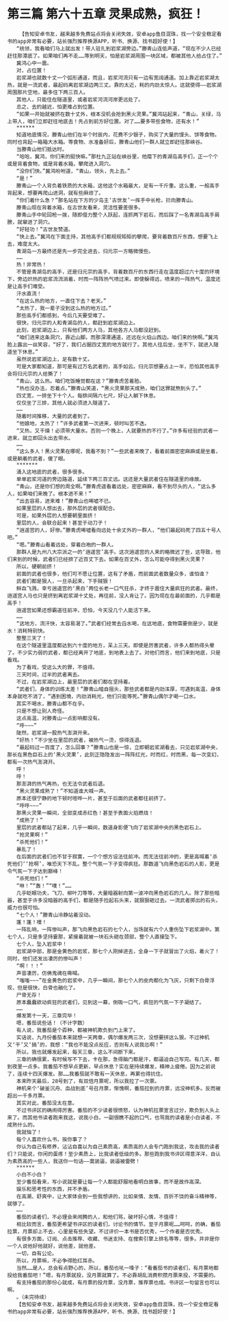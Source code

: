 # 第三篇 第六十五章 灵果成熟，疯狂！
        【告知安卓书友，越来越多免费站点将会关闭失效，安卓app鱼目混珠，找一个安全稳定看书的app非常有必要，站长强烈推荐换源APP，听书、换源、找书超好使！】
       “统领，我看咱们马上就出发！带人驻扎到岩浆湖旁边。”滕青山连低声道，“现在不少人已经赶往那潭底了。如果咱们再不走……等到明天，怕是岩浆湖周围一块区域，都被其他人给占住了。”
       冀鸿心中一震。
       对，占位置！
       岩浆湖也就数十丈一个弧形通道，而且，岩浆河流只有一边有宽阔通道。加上靠近岩浆湖太热，就是一流武者，最起码离岩浆湖边两三丈。靠的太近，耗的内劲太惊人。这就使得——岩浆湖周围那片空地，最多住下两三百人。
       其他人，只能住在隧道里，或者岩浆河流河岸更远处了。
       总之，去的越迟，怕更难占到位置。
       “如果一开始就被挤在数十丈外，根本没机会抢到黑火灵果。”冀鸿站起来，“青山，关绿，马上带人，咱们立即赶往地底去！先占到前方好位置。对了……要多带些食物，还有水！”
       ******
       知道地底情况，滕青山他们在半个时辰内，花费不少银子，购买了大量的馒头、饼等食物。同时也背起一箱箱大水箱。等食物、水准备好后，滕青山他们一群人就立即赶往那峡谷。
       当滕青山他们抵达时。
       “哈哈，冀鸿，你们来的挺快嘛。”那杜九正站在峡谷里，他麾下的青湖岛高手们，正一个个或是背着食物，或是背着水箱，攀爬进入洞穴。
       “没你们快。”冀鸿吩咐道，“青山，领头，先上去。”
       “是！”
       滕青山一个人背负着铁质的大水箱，这他这个水箱最大，足有一千斤重。这么重，一般高手背起来，想要再爬山进洞，就有些麻烦了。
       “你们着什么急？”那名站在下方的少岛主‘古世友’一挥手中长枪，拦向滕青山。
       滕青山现在背着水箱，在古世友看来，灵活性要差很多。
       滕青山手中轮回枪一拨，随即借力整个人跃起，连抓两下岩石，而后踩了一名青湖岛高手肩膀，就窜进了洞穴。
       “好轻功！”古世友赞道。
       “快上去。”冀鸿在下面主持，其他高手们都规规矩矩的攀爬，要背着数百斤东西，想要飞上去，难度太大。
       青湖岛一方最终还是先一步完全进去，归元宗一方略微慢些。
       ……
       热！非常热！
       不管是青湖岛的高手，还是归元宗的高手，背着数百斤的东西行走在温度超过六十度的环境下，旁边炽热的岩浆流流淌着，时而一阵阵热气喷过来。即使躲得远，喷来的一阵热气，温度还是让高手们难受。
       汗水直流！
       “在这么热的地方，一直住下去？老天。”
       “太热了，我一辈子没到这么热的地方过。”
       那些高手们都感到，今后几天要受难了。
       很快，归元宗的人和青湖岛的人，都赶到岩浆湖边上。
       此刻，岩浆湖边上，只有他们两方人马，其他各方人马都没赶到。
       “咱们进来这条洞穴，靠近山脚。而那深潭通道，还远在火焰山西边。咱们来的快啊。”冀鸿脸上露出一丝笑容，“好了，我们占据四丈宽的地方就行了。其他人往后坐，坐不下，就进入隧道坐下休息。”
       虽然说岩浆湖边上，足有数十丈。
       可是大家都知道，那可是有过万名武者的，高手如云。归元宗想要占上一半，恐怕其他高手会将归元宗的人给撕了！
       “青山，这么热。咱们吃饭睡觉都在这？”滕青虎苦着脸。
       “热也没办法，忍着点。”滕青山笑道，“黑火灵果那天成熟，咱们这罪就熬到头了。”
       四丈宽，一排坐下十个人。每排间隔六七尺，好让人躺下休息。
       仅仅坐了三排，其他人就必须进入隧道了。
       ……
       随着时间推移，大量的武者到了。
       “他娘地，太热了！”许多武者第一次进来，顿时叫苦不迭。
       “又热，又干燥！必须带大量水。否则一个晚上，人就要热的不行了。”许多有经验的武者一进来，就立即回头出去带水。
       ……
       “这么多人！黑火灵果在哪呢，我看不到？”一些武者来晚了，看着前面密密麻麻或是坐着，或是躺着的武者，傻了眼。
       *******
       涌入这地底的武者，很多很多。
       单单岩浆河道的旁边路道，延续下两三百丈远。这还是大量武者住在隧道里的缘故。
       “青山，还是你们想的周全啊。”滕青虎遥看着远处，密密麻麻，看不到尽头的人，“这么多人，如果咱们来晚了。根本进不来！”
       “出去容易，进来难！”滕青山也唏嘘不已。
       如果里层的人想出去，那外层的武者很配合。
       可是，如果外层的人想要朝里面挤！
       里层的人，会联合起来！甚至于动刀子！
       “逍遥宫的人，好惨。”滕青虎唏嘘看向远处十余丈外的一群人，“他们最起码死了四五十号人吧。”
       “嗯。”滕青山看着远处，穿着白袍的一群人。
       那群人是九州八大宗派之一的‘逍遥宫’高手。这次逍遥宫的人来的略微迟了些，这导致，他们来到的时候，武者们已经排了近百丈下去。如果在百丈外，怎么可能夺得到黑火灵果？
       所以，硬朝前挤！
       前面的武者也很多，他们可不愿让位置，这有了矛盾，而前面武者数量众多，谁怕谁？
       武者们都是狠人，一旦杀起来，下手贼狠！
       鲜血飞溅，幸亏逍遥宫的‘黑白’两位长老一口气狂杀，才终于震住大量疯狂的武者。最终，逍遥宫人马也只是挤到离岩浆湖十丈处，再往前，没人肯让了。因为现在在最前面的，几乎都是高手！
       逍遥宫如果还想霸道往前冲，恐怕，今天没几个人能活下来。
       ……
       “这地方，流汗快，太容易渴了。”武者们经常去舀水喝，在这地底，食物需要倒是少，就是水！消耗特别快。
       整整三天了！
       在这个隧道里温度都达到六十度的地方，呆上三天。即使是厉害武者，许多人都热得头晕了。不少实力弱的武者，都已经离开了地底，到地表上去了。对他们而言，他们来到地底，只是看戏。
       为了看戏，受这么大的罪，不值得。
       三天时间，过半的武者离去。
       不过，在岩浆湖边上，最里层的武者们都在坚持着。
       “武者们，身体的训练太差！”滕青山暗自摇头，那些武者都是内劲浑厚，可遇到高温，身体本身就吃不消了，“遇到困境，内劲消耗光，他们只能等死。”滕青山偶尔才喝一口水。
       其实不喝水，滕青山都不在乎。
       只是不想让别人奇怪。
       这点高温，对滕青山一点影响都没有。
       “呼~~~”
       陡然，岩浆湖一股热气澎湃开来。
       “好热！”不少坐在里层的武者，被热气一烫，惊得连退。
       “最起码过一百度了，怎么回事？”滕青山也是一惊，立即朝岩浆湖看去，只见岩浆湖中央，那长在黑色巨石上的‘黑火灵果’，此刻正隐隐发出一阵阵红光，时而红，时而黑，每一次变幻，都有一次热气澎湃开。
       呼！
       呼！
       那澎湃的热气再热，也无法令武者后退。
       “黑火灵果成熟了！”不知道谁大喊一声。
       原本还很宁静的地下顿时喧哗一片，甚至于后面的武者都往前挤了。
       “呼呼~~~”
       那黑火灵果一瞬间，全部变成赤红色！甚至于表面火焰燃烧！
       “成熟了！”
       里层的武者都站了起来，几乎一瞬间，数道身影便飞向了岩浆湖中央的黑色岩石上。
       “抢灵果啊！”
       “杀死他们！”
       暴乱了！
       在后面的武者们也不甘于寂寞，一个个想方设法往前冲。而无法往前冲的，更是高喊着‘杀死他们’‘抢啊’，唯恐天下不乱。整个气氛一下子变得疯狂。那数道飞向黑色岩石的人影，更是令气氛一下子达到巅峰！
       “杀死他们！”
       “咻！”“轰！”“噗！”……
       几乎眨眼功夫，飞刀、柳叶刀等等，大量暗器射向第一波冲向黑色岩石的几人。除了那些暗器，甚至于许多没暗器的高手们，都是随手捡起石头来，就狠狠砸过去。一流武者掷出的石头，威力也很可怕。
       “七个人！”滕青山冷静站着没动。
       蓬！蓬！噗！
       一阵乱响，一阵惨叫声，那飞向黑色岩石的七个人，当场就有六个人重伤坠下岩浆湖中。第七个人，只是多坚持霎那，紧接着就被一块石头砸在颈部，整个人直接坠下。
       七个人，坠入岩浆中！
       岩浆湖中部，那是金黄色的岩浆，那七个人刚掉进去，全身一下子就冒出了火焰，着火了！同时，他们还发出凄厉的惨叫声！
       “啊！！！”
       声音凄厉，仿佛鬼魂在嘶喊。
       “嗤嗤~~~”在金黄色的岩浆中，几乎一瞬间，那七个人的皮肉都化为飞灰，只剩下白骨浮现，但是很快，白骨也融化了。
       尸骨无存！
       原本蠢蠢欲动疯狂的武者们，见到这一幕，倒吸一口气，疯狂的气氛一下子凝结了。
       ……
       爆发第十一天，三章完毕！
       嗯，番茄说些话！（不计字数）
       有人说，我番茄是个孬种，都被神机欺负到门上来了。
       实话说，九月份番茄本来就想一天两章，偶尔爆发两三次，没想要拼这么狠。不过神机又‘干’又‘搞’的，我想：“我也不能没点反应，否则有人说我怂啊！”
       所以，我也就爆发起来，每天三章，这么不间断下来。
       三章的确很累，有时候写不下去，卡在那，急得脑门都是汗，都逼迫自己写完。有几天，都到夜里一点多。我番茄不想早点更新，早点休息？实在是持续爆发，精神上疲倦。因为之前说了，连续十四天爆发。那……我番茄就不敢有一天休息，再累也得抗住。
       本来昨天最后，28号到了，有双倍月票呢，所以我拉了一次票。
       神机来个‘破釜沉舟、血战到底’号召月票，惭愧啊，番茄拉到的月票，远没神机多。反而被超出一千多月票。
       其实对此，番茄没太在意。
       不过书评区的确闹得厉害。番茄的不少读者很愤怒，认为神机拉票宣言过分，欺负到人头上来了。而其他书读者跑来我这，说我小白，一副很瞧不起的口气，也骂我的读者是小白读者，不成熟什么的。
       我就恼了！
       每个人喜欢什么书，挨你事了？
       你认为自己有修养，沾沾自喜以为自己素质高，素质高的人会专门跑到我这，攻击我的读者们？只能说，你闲的蛋疼！至少素质上，比我读者低级的多。那些跑到我书评区得意洋洋，自认为素质高的一些人，我送你一句话——莫装逼，装逼被雷劈！
       ******
       小白不小白？
       至少番茄看来，写小说就是要让每一个人都能舒服地看明白故事，而不是故作高深。
       娱乐和思考性的东西，并不矛盾。
       在高潮、舒爽中，让大家体会到一些我想讲的，比如亲情、友情、百折不饶的奋斗精神等，就够了。
       ……
       番茄的读者们，不必理会来闹腾的人，和他们骂，破坏好心情，不值得！
       相比较而言，番茄更希望书评区的读者们，讨论书的情节。至于月票呢……呵呵，的确，番茄拉票，月票却上不去，心里是有些失望。不过评价一本书是否优秀，一个作者是否优秀。
       有很多方面，订阅、点击推荐、收藏、书迷支持、在搜索引擎上排名等等，很多。并非是你一个人说他好他就好，说他差，就他差。
       一切，自有公论。
       所以，月票嘛，不必争得脸红耳赤。
       当然……是人，总会有点野心的，所以，番茄也吼一嗓子：“看番茄书的读者们，有月票地都投给我番茄吧！”嗯，有月票就投，没月票就算了。不必靠胡乱消费积攒月票来投，不需要的。
       有支持番茄的那份心就成，有月票的投月票，没月票，推荐票也成。书评区一句留言也可以啊。
       。（未完待续）
       【告知安卓书友，越来越多免费站点将会关闭失效，安卓app鱼目混珠，找一个安全稳定看书的app非常有必要，站长强烈推荐换源APP，听书、换源、找书超好使！】